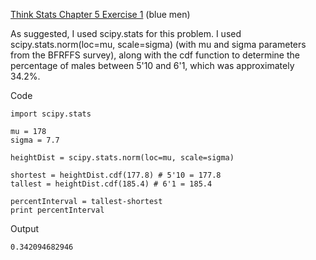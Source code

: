 [Think Stats Chapter 5 Exercise 1](http://greenteapress.com/thinkstats2/html/thinkstats2006.html#toc50) (blue men)

As suggested, I used scipy.stats for this problem.  I used scipy.stats.norm(loc=mu, scale=sigma) (with mu and sigma parameters from the BFRFFS survey), along with the cdf function to determine the percentage of males between 5'10 and 6'1, which was approximately 34.2%.

Code
```
import scipy.stats

mu = 178
sigma = 7.7

heightDist = scipy.stats.norm(loc=mu, scale=sigma)

shortest = heightDist.cdf(177.8) # 5'10 = 177.8
tallest = heightDist.cdf(185.4) # 6'1 = 185.4

percentInterval = tallest-shortest
print percentInterval
```

Output
```
0.342094682946
```
